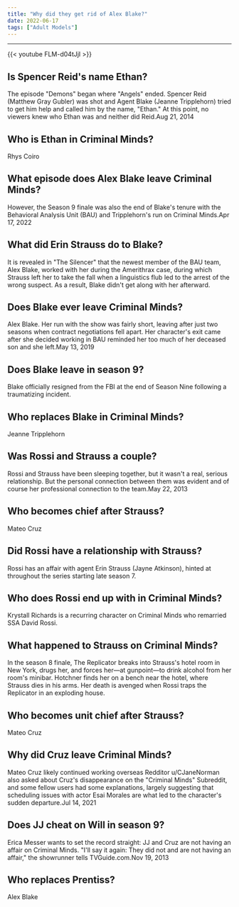 ```yaml
---
title: "Why did they get rid of Alex Blake?"
date: 2022-06-17
tags: ["Adult Models"]
---
```


---
{{< youtube FLM-d04tJjI >}}
## Is Spencer Reid's name Ethan?
The episode "Demons" began where "Angels" ended. Spencer Reid (Matthew Gray Gubler) was shot and Agent Blake (Jeanne Tripplehorn) tried to get him help and called him by the name, "Ethan." At this point, no viewers knew who Ethan was and neither did Reid.Aug 21, 2014

## Who is Ethan in Criminal Minds?
Rhys Coiro

## What episode does Alex Blake leave Criminal Minds?
However, the Season 9 finale was also the end of Blake's tenure with the Behavioral Analysis Unit (BAU) and Tripplehorn's run on Criminal Minds.Apr 17, 2022

## What did Erin Strauss do to Blake?
It is revealed in "The Silencer" that the newest member of the BAU team, Alex Blake, worked with her during the Amerithrax case, during which Strauss left her to take the fall when a linguistics flub led to the arrest of the wrong suspect. As a result, Blake didn't get along with her afterward.

## Does Blake ever leave Criminal Minds?
Alex Blake. Her run with the show was fairly short, leaving after just two seasons when contract negotiations fell apart. Her character's exit came after she decided working in BAU reminded her too much of her deceased son and she left.May 13, 2019

## Does Blake leave in season 9?
Blake officially resigned from the FBI at the end of Season Nine following a traumatizing incident.

## Who replaces Blake in Criminal Minds?
Jeanne Tripplehorn

## Was Rossi and Strauss a couple?
Rossi and Strauss have been sleeping together, but it wasn't a real, serious relationship. But the personal connection between them was evident and of course her professional connection to the team.May 22, 2013

## Who becomes chief after Strauss?
Mateo Cruz

## Did Rossi have a relationship with Strauss?
Rossi has an affair with agent Erin Strauss (Jayne Atkinson), hinted at throughout the series starting late season 7.

## Who does Rossi end up with in Criminal Minds?
Krystall Richards is a recurring character on Criminal Minds who remarried SSA David Rossi.

## What happened to Strauss on Criminal Minds?
In the season 8 finale, The Replicator breaks into Strauss's hotel room in New York, drugs her, and forces her—at gunpoint—to drink alcohol from her room's minibar. Hotchner finds her on a bench near the hotel, where Strauss dies in his arms. Her death is avenged when Rossi traps the Replicator in an exploding house.

## Who becomes unit chief after Strauss?
Mateo Cruz

## Why did Cruz leave Criminal Minds?
Mateo Cruz likely continued working overseas Redditor u/CJaneNorman also asked about Cruz's disappearance on the "Criminal Minds" Subreddit, and some fellow users had some explanations, largely suggesting that scheduling issues with actor Esai Morales are what led to the character's sudden departure.Jul 14, 2021

## Does JJ cheat on Will in season 9?
Erica Messer wants to set the record straight: JJ and Cruz are not having an affair on Criminal Minds. "I'll say it again: They did not and are not having an affair," the showrunner tells TVGuide.com.Nov 19, 2013

## Who replaces Prentiss?
Alex Blake

